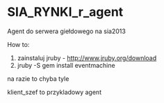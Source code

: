SIA_RYNKI_r_agent
=================

Agent do serwera giełdowego na sia2013

How to:

1) zainstaluj jruby - http://www.jruby.org/download
2) jruby -S gem install eventmachine

na razie to chyba tyle

klient_szef to przykladowy agent

